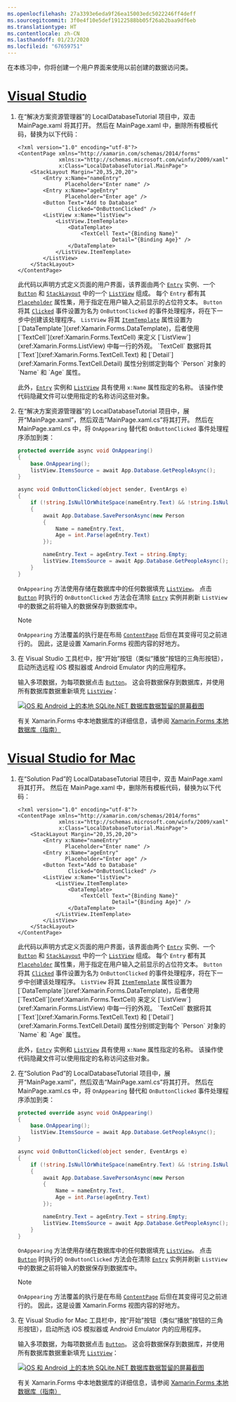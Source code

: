```yaml
---
ms.openlocfilehash: 27a3393e6eda9f26ea15003edc5022246ff4deff
ms.sourcegitcommit: 3f0e4f10e5def19122588bb05f26ab2baa9df6eb
ms.translationtype: HT
ms.contentlocale: zh-CN
ms.lasthandoff: 01/23/2020
ms.locfileid: "67659751"
---
```

在本练习中，你将创建一个用户界面来使用以前创建的数据访问类。

# <a name="visual-studiotabvswin"></a>[Visual Studio](#tab/vswin)

1. 在“解决方案资源管理器”的 LocalDatabaseTutorial 项目中，双击 MainPage.xaml 将其打开。 然后在 MainPage.xaml 中，删除所有模板代码，替换为以下代码：

    ```xaml
    <?xml version="1.0" encoding="utf-8"?>
    <ContentPage xmlns="http://xamarin.com/schemas/2014/forms"
                 xmlns:x="http://schemas.microsoft.com/winfx/2009/xaml"
                 x:Class="LocalDatabaseTutorial.MainPage">
        <StackLayout Margin="20,35,20,20">
            <Entry x:Name="nameEntry"
                   Placeholder="Enter name" />
            <Entry x:Name="ageEntry"
                   Placeholder="Enter age" />
            <Button Text="Add to Database"
                    Clicked="OnButtonClicked" />
            <ListView x:Name="listView">
                <ListView.ItemTemplate>
                    <DataTemplate>
                        <TextCell Text="{Binding Name}"
                                  Detail="{Binding Age}" />
                    </DataTemplate>
                </ListView.ItemTemplate>
            </ListView>
        </StackLayout>
    </ContentPage>
    ```

    此代码以声明方式定义页面的用户界面，该界面由两个 [`Entry`](xref:Xamarin.Forms.Entry) 实例、一个 [`Button`](xref:Xamarin.Forms.Button) 和 [`StackLayout`](xref:Xamarin.Forms.StackLayout) 中的一个 [`ListView`](xref:Xamarin.Forms.ListView) 组成。 每个 `Entry` 都有其 [`Placeholder`](xref:Xamarin.Forms.Entry.Placeholder) 属性集，用于指定在用户输入之前显示的占位符文本。 `Button` 将其 [`Clicked`](xref:Xamarin.Forms.Button.Clicked) 事件设置为名为 `OnButtonClicked` 的事件处理程序，将在下一步中创建该处理程序。 `ListView` 将其 [`ItemTemplate`](xref:Xamarin.Forms.ItemsView`1.ItemTemplate) 属性设置为 [`DataTemplate`](xref:Xamarin.Forms.DataTemplate)，后者使用 [`TextCell`](xref:Xamarin.Forms.TextCell) 来定义 [`ListView`](xref:Xamarin.Forms.ListView) 中每一行的外观。 `TextCell` 数据将其 [`Text`](xref:Xamarin.Forms.TextCell.Text) 和 [`Detail`](xref:Xamarin.Forms.TextCell.Detail) 属性分别绑定到每个 `Person` 对象的 `Name` 和 `Age` 属性。

    此外，[`Entry`](xref:Xamarin.Forms.Entry) 实例和 [`ListView`](xref:Xamarin.Forms.ListView) 具有使用 `x:Name` 属性指定的名称。 该操作使代码隐藏文件可以使用指定的名称访问这些对象。

1. 在“解决方案资源管理器”的 LocalDatabaseTutorial 项目中，展开“MainPage.xaml”，然后双击“MainPage.xaml.cs”将其打开。 然后在 MainPage.xaml.cs 中，将 `OnAppearing` 替代和 `OnButtonClicked` 事件处理程序添加到类：

    ```csharp
    protected override async void OnAppearing()
    {
        base.OnAppearing();
        listView.ItemsSource = await App.Database.GetPeopleAsync();
    }

    async void OnButtonClicked(object sender, EventArgs e)
    {
        if (!string.IsNullOrWhiteSpace(nameEntry.Text) && !string.IsNullOrWhiteSpace(ageEntry.Text))
        {
            await App.Database.SavePersonAsync(new Person
            {
                Name = nameEntry.Text,
                Age = int.Parse(ageEntry.Text)
            });

            nameEntry.Text = ageEntry.Text = string.Empty;
            listView.ItemsSource = await App.Database.GetPeopleAsync();
        }
    }
    ```

    `OnAppearing` 方法使用存储在数据库中的任何数据填充 [`ListView`](xref:Xamarin.Forms.ListView)。 点击 [`Button`](xref:Xamarin.Forms.Button) 时执行的 `OnButtonClicked` 方法会在清除 [`Entry`](xref:Xamarin.Forms.Entry) 实例并刷新 `ListView` 中的数据之前将输入的数据保存到数据库中。

    > [!NOTE]
    > `OnAppearing` 方法覆盖的执行是在布局 [`ContentPage`](xref:Xamarin.Forms.ContentPage) 后但在其变得可见之前进行的。 因此，这是设置 Xamarin.Forms 视图内容的好地方。

1. 在 Visual Studio 工具栏中，按“开始”按钮（类似“播放”按钮的三角形按钮），启动所选远程 iOS 模拟器或 Android Emulator 内的应用程序。

    输入多项数据，为每项数据点击 [`Button`](xref:Xamarin.Forms.Button)。 这会将数据保存到数据库，并使用所有数据库数据重新填充 [`ListView`](xref:Xamarin.Forms.ListView)：

    [![iOS 和 Android 上的本地 SQLite.NET 数据库数据暂留的屏幕截图](../images/consume-data-access-classes.png "本地数据库数据暂留")](../images/consume-data-access-classes-large.png#lightbox "本地数据库数据暂留")

    有关 Xamarin.Forms 中本地数据库的详细信息，请参阅 [Xamarin.Forms 本地数据库（指南）](~/xamarin-forms/data-cloud/data/databases.md)

# <a name="visual-studio-for-mactabvsmac"></a>[Visual Studio for Mac](#tab/vsmac)

1. 在“Solution Pad”的 LocalDatabaseTutorial 项目中，双击 MainPage.xaml 将其打开。 然后在 MainPage.xaml 中，删除所有模板代码，替换为以下代码：

    ```xaml
    <?xml version="1.0" encoding="utf-8"?>
    <ContentPage xmlns="http://xamarin.com/schemas/2014/forms"
                 xmlns:x="http://schemas.microsoft.com/winfx/2009/xaml"
                 x:Class="LocalDatabaseTutorial.MainPage">
        <StackLayout Margin="20,35,20,20">
            <Entry x:Name="nameEntry"
                   Placeholder="Enter name" />
            <Entry x:Name="ageEntry"
                   Placeholder="Enter age" />
            <Button Text="Add to Database"
                    Clicked="OnButtonClicked" />
            <ListView x:Name="listView">
                <ListView.ItemTemplate>
                    <DataTemplate>
                        <TextCell Text="{Binding Name}"
                                  Detail="{Binding Age}" />
                    </DataTemplate>
                </ListView.ItemTemplate>
            </ListView>
        </StackLayout>
    </ContentPage>
    ```

    此代码以声明方式定义页面的用户界面，该界面由两个 [`Entry`](xref:Xamarin.Forms.Entry) 实例、一个 [`Button`](xref:Xamarin.Forms.Button) 和 [`StackLayout`](xref:Xamarin.Forms.StackLayout) 中的一个 [`ListView`](xref:Xamarin.Forms.ListView) 组成。 每个 `Entry` 都有其 [`Placeholder`](xref:Xamarin.Forms.Entry.Placeholder) 属性集，用于指定在用户输入之前显示的占位符文本。 `Button` 将其 [`Clicked`](xref:Xamarin.Forms.Button.Clicked) 事件设置为名为 `OnButtonClicked` 的事件处理程序，将在下一步中创建该处理程序。 `ListView` 将其 [`ItemTemplate`](xref:Xamarin.Forms.ItemsView`1.ItemTemplate) 属性设置为 [`DataTemplate`](xref:Xamarin.Forms.DataTemplate)，后者使用 [`TextCell`](xref:Xamarin.Forms.TextCell) 来定义 [`ListView`](xref:Xamarin.Forms.ListView) 中每一行的外观。 `TextCell` 数据将其 [`Text`](xref:Xamarin.Forms.TextCell.Text) 和 [`Detail`](xref:Xamarin.Forms.TextCell.Detail) 属性分别绑定到每个 `Person` 对象的 `Name` 和 `Age` 属性。

    此外，[`Entry`](xref:Xamarin.Forms.Entry) 实例和 [`ListView`](xref:Xamarin.Forms.ListView) 具有使用 `x:Name` 属性指定的名称。 该操作使代码隐藏文件可以使用指定的名称访问这些对象。

1. 在“Solution Pad”的 LocalDatabaseTutorial 项目中，展开“MainPage.xaml”，然后双击“MainPage.xaml.cs”将其打开。 然后在 MainPage.xaml.cs 中，将 `OnAppearing` 替代和 `OnButtonClicked` 事件处理程序添加到类：

    ```csharp
    protected override async void OnAppearing()
    {
        base.OnAppearing();
        listView.ItemsSource = await App.Database.GetPeopleAsync();
    }

    async void OnButtonClicked(object sender, EventArgs e)
    {
        if (!string.IsNullOrWhiteSpace(nameEntry.Text) && !string.IsNullOrWhiteSpace(ageEntry.Text))
        {
            await App.Database.SavePersonAsync(new Person
            {
                Name = nameEntry.Text,
                Age = int.Parse(ageEntry.Text)
            });

            nameEntry.Text = ageEntry.Text = string.Empty;
            listView.ItemsSource = await App.Database.GetPeopleAsync();
        }
    }
    ```

    `OnAppearing` 方法使用存储在数据库中的任何数据填充 [`ListView`](xref:Xamarin.Forms.ListView)。 点击 [`Button`](xref:Xamarin.Forms.Button) 时执行的 `OnButtonClicked` 方法会在清除 [`Entry`](xref:Xamarin.Forms.Entry) 实例并刷新 `ListView` 中的数据之前将输入的数据保存到数据库中。

    > [!NOTE]
    > `OnAppearing` 方法覆盖的执行是在布局 [`ContentPage`](xref:Xamarin.Forms.ContentPage) 后但在其变得可见之前进行的。 因此，这是设置 Xamarin.Forms 视图内容的好地方。

1. 在 Visual Studio for Mac 工具栏中，按“开始”按钮（类似“播放”按钮的三角形按钮），启动所选 iOS 模拟器或 Android Emulator 内的应用程序。

    输入多项数据，为每项数据点击 [`Button`](xref:Xamarin.Forms.Button)。 这会将数据保存到数据库，并使用所有数据库数据重新填充 [`ListView`](xref:Xamarin.Forms.ListView)：

    [![iOS 和 Android 上的本地 SQLite.NET 数据库数据暂留的屏幕截图](../images/consume-data-access-classes.png "本地数据库数据暂留")](../images/consume-data-access-classes-large.png#lightbox "本地数据库数据暂留")

    有关 Xamarin.Forms 中本地数据库的详细信息，请参阅 [Xamarin.Forms 本地数据库（指南）](~/xamarin-forms/data-cloud/data/databases.md)
